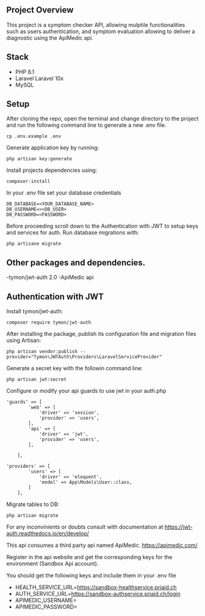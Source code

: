 ## Project Overview

This project is a symptom checker API, allowing mulptile functionalities such as users authentication, and symptom evaluation allowing to deliver a diagnostic using the ApiMedic api.

## Stack

- PHP 8.1
- Laravel Laravel 10x
- MySQL

## Setup

After cloning the repo, open the terminal and change directory to the project and run the following command line to generate a new .env file.

```
cp .env.example .env
```

Generate application key by running:

```
php artisan key:generate
```

Install projects dependencies using:

```
composer-install
```

In your .env file set your database credentials

```
DB_DATABASE=<YOUR_DATABASE_NAME>
DB_USERNAME=><DB_USER>
DB_PASSWORD=<PASSWORD>
```

Before proceeding scroll down to the Authentication with JWT to setup keys and services for auth.
Run database migrations with:

```
php artisane migrate
```

## Other packages and dependencies.

-tymon/jwt-auth 2.0
-ApiMedic api


## Authentication with JWT 

Install tymon/jwt-auth:

```
composer require tymon/jwt-auth
```

After installing the package, publish its configuration file and migration files using Artisan:

```
php artisan vendor:publish --provider="Tymon\JWTAuth\Providers\LaravelServiceProvider"
```

Generate a secret key with the followin command line:

```
php artisan jwt:secret
```

Configure or modify your api guards to use jwt in your auth.php

```
'guards' => [
        'web' => [
            'driver' => 'session',
            'provider' => 'users',
        ],
        'api' => [
            'driver' => 'jwt',
            'provider' => 'users',
        ],
        
    ],
```

```
'providers' => [
        'users' => [
            'driver' => 'eloquent',
            'model' => App\Models\User::class,
        ]
    ],
```

Migrate tables to DB:

```
php artisan migrate
```

For any inconvinients or doubts consult with documentation at https://jwt-auth.readthedocs.io/en/develop/


This api consumes a third party api named ApiMedic. https://apimedic.com/

Register in the api website and get the corresponding keys for the environment (Sandbox Api account).

You should get the following keys and include them in your .env file

- HEALTH_SERVICE_URL=https://sandbox-healthservice.priaid.ch
- AUTH_SERVICE_URL=https://sandbox-authservice.priaid.ch/login
- APIMEDIC_USERNAME=<Sandbox Username>
- APIMEDIC_PASSWORD=<Sandbox Password>




